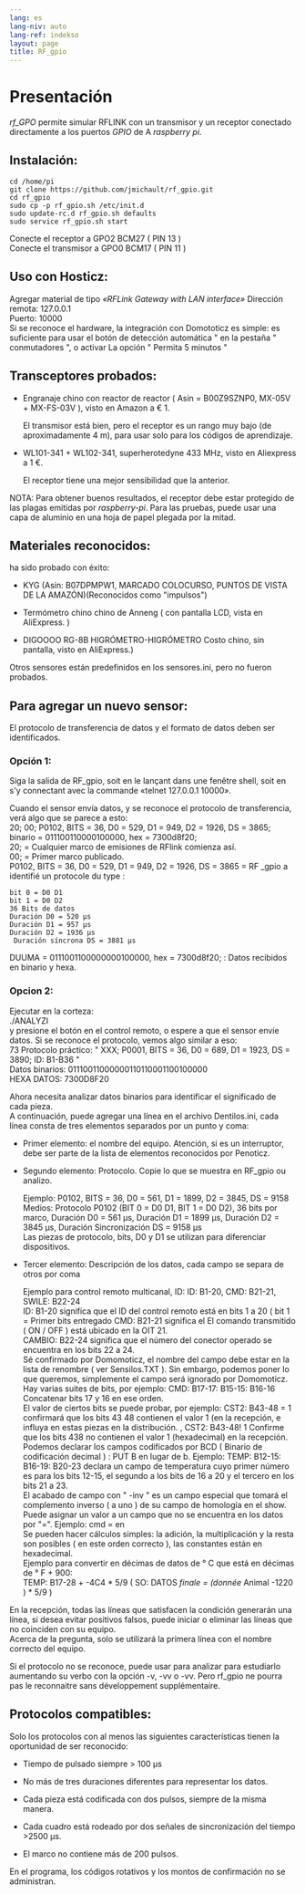 ```yaml
---
lang: es
lang-niv: auto
lang-ref: indekso
layout: page
title: RF_gpio
---
```


# Presentación
 _rf_GPO_ permite simular RFLINK con un transmisor y un receptor conectado directamente a los puertos _GPIO_ de A _raspberry pi_.


## Instalación:

```
cd /home/pi
git clone https://github.com/jmichault/rf_gpio.git
cd rf_gpio  
sudo cp -p rf_gpio.sh /etc/init.d  
sudo update-rc.d rf_gpio.sh defaults  
sudo service rf_gpio.sh start  
```

Conecte el receptor a GPO2 BCM27  ( PIN 13 )   
Conecte el transmisor a GPO0 BCM17  ( PIN 11 )   

## Uso con Hosticz:
Agregar material de tipo  _«RFLink Gateway with LAN interface»_ 
 	 Dirección remota: 127.0.0.1   
	 Puerto: 10000    
 Si se reconoce el hardware, la integración con Domototicz es simple: es suficiente para usar el botón de detección automática  " en la pestaña " conmutadores ", o activar La opción  " Permita 5 minutos "    

## Transceptores probados:
* Engranaje chino con reactor de reactor  ( Asin = B00Z9SZNP0, MX-05V + MX-FS-03V ), visto en Amazon a € 1.   


	El transmisor está bien, pero el receptor es un rango muy bajo (de aproximadamente 4 m), para usar solo para los códigos de aprendizaje.  
* WL101-341 + WL102-341, superherotedyne 433 MHz, visto en Aliexpress a 1 €.  


	 El receptor tiene una mejor sensibilidad que la anterior.    
	
NOTA: Para obtener buenos resultados, el receptor debe estar protegido de las plagas emitidas por  _raspberry-pi_. Para las pruebas, puede usar una capa de aluminio en una hoja de papel plegada por la mitad. 

## Materiales reconocidos:
ha sido probado con éxito:   
* KYG (Asin: B07DPMPW1, MARCADO COLOCURSO, PUNTOS DE VISTA DE LA AMAZÓN)(Reconocidos como "impulsos")  


* Termómetro chino chino de Anneng  (  con pantalla LCD, vista en AliExpress. )   


* DIGOOOO RG-8B HIGRÓMETRO-HIGRÓMETRO Costo chino, sin pantalla, visto en AliExpress.)  



Otros sensores están predefinidos en los sensores.ini, pero no fueron probados.  

## Para agregar un nuevo sensor:
El protocolo de transferencia de datos y el formato de datos deben ser identificados.  
### Opción 1:
Siga la salida de RF_gpio, soit en le lançant dans une fenêtre shell, soit en s'y connectant avec la commande «telnet 127.0.0.1 10000».  
  
  
Cuando el sensor envía datos, y se reconoce el protocolo de transferencia, verá algo que se parece a esto:   
20; 00; P0102, BITS = 36, D0 = 529, D1 = 949, D2 = 1926, DS = 3865; binario = 011100110000100000, hex = 7300d8f20;  
  20; = Cualquier marco de emisiones de RFlink comienza así.  
    00; = Primer marco publicado.    
 P0102, BITS = 36, D0 = 529, D1 = 949, D2 = 1926, DS = 3865 = RF  _gpio a identifié un protocole du type :  
  
  
	bit 0 = D0 D1  
	bit 1 = D0 D2  
	36 Bits de datos  
	Duración D0 = 520 μs  
	Duración D1 = 957 μs  
	Duración D2 = 1936 μs  
	 Duración síncrona DS = 3881 μs    
 DUUMA = 0111001100000000100000, hex = 7300d8f20; : Datos recibidos en binario y hexa.   

### Opcion 2:
Ejecutar en la corteza:   
./ANALYZI  
y presione el botón en el control remoto, o espere a que el sensor envíe datos. Si se reconoce el protocolo, vemos algo similar a eso:   
   73 Protocolo práctico:   " XXX; P0001, BITS = 36, D0 = 689, D1 = 1923, DS = 3890; ID: B1-B36  "    
 Datos binarios: 01110011000000110110001100100000    
 HEXA DATOS: 7300D8F20    


Ahora necesita analizar datos binarios para identificar el significado de cada pieza.  
A continuación, puede agregar una línea en el archivo Dentilos.ini, cada línea consta de tres elementos separados por un punto y coma:   
* Primer elemento: el nombre del equipo. Atención, si es un interruptor, debe ser parte de la lista de elementos reconocidos por Penoticz.  


* Segundo elemento: Protocolo. Copie lo que se muestra en RF_gpio ou analizo.  
    

    

	Ejemplo: P0102, BITS = 36, D0 = 561, D1 = 1899, D2 = 3845, DS = 9158  
		Medios: Protocolo P0102 (BIT 0 = D0 D1, BIT 1 = D0 D2), 36 bits por marco, Duración D0 = 561 μs, Duración D1 = 1899 μs, Duración D2 = 3845 μs, Duración Sincronización DS = 9158 μs  
	 	 Las piezas de protocolo, bits, D0 y D1 se utilizan para diferenciar dispositivos.   
* Tercer elemento: Descripción de los datos, cada campo se separa de otros por coma  


	Ejemplo para control remoto multicanal, ID: ID: B1-20, CMD: B21-21, SWILE: B22-24  
	 	 ID: B1-20 significa que el ID del control remoto está en bits 1 a 20  ( bit 1 = Primer bits entregado 
 	  	 CMD: B21-21 significa el El comando transmitido   (  ON / OFF  )   está ubicado en la OIT 21.    
 	  	 CAMBIO: B22-24 significa que el número del conector operado se encuentra en los bits 22 a 24.    
 	 Sé confirmado por Domomoticz, el nombre del campo debe estar en la lista de renombre  ( ver Sensilos.TXT ). Sin embargo, podemos poner lo que queremos, simplemente el campo será ignorado por Domomoticz.   
	Hay varias suites de bits, por ejemplo: CMD: B17-17: B15-15: B16-16 Concatenar bits 17 y 16 en ese orden.  
	El valor de ciertos bits se puede probar, por ejemplo: CST2: B43-48 = 1 confirmará que los bits 43 48 contienen el valor 1 (en la recepción, e influya en estas piezas en la distribución. , CST2: B43-48! 1 Confirme que los bits 438 no contienen el valor 1 (hexadecimal) en la recepción.  
	 Podemos declarar los campos codificados por BCD   (  Binario de codificación decimal  ) : PUT B en lugar de b. Ejemplo: TEMP: B12-15: B16-19: B20-23 declara un campo de temperatura cuyo primer número es para los bits 12-15, el segundo a los bits de 16 a 20 y el tercero en los bits 21 a 23.    
 	 El acabado de campo con  " -inv " es un campo especial que tomará el complemento inverso  ( a uno )  de su campo de homología en el show.   
	Puede asignar un valor a un campo que no se encuentra en los datos por "=". Ejemplo: cmd = en  
	 Se pueden hacer cálculos simples: la adición, la multiplicación y la resta son posibles   (  en este orden correcto  ), las constantes están en hexadecimal.    
 	 	 Ejemplo para convertir en décimas de datos de ° C que está en décimas de ° F + 900:   
	  	 TEMP: B17-28 + -4C4  *  5/9    (   SO: DATOS  _finale = (donnée_  Animal -1220  )   *   5/9   )    

En la recepción, todas las líneas que satisfacen la condición generarán una línea, si desea evitar positivos falsos, puede iniciar o eliminar las líneas que no coinciden con su equipo.  
Acerca de la pregunta, solo se utilizará la primera línea con el nombre correcto del equipo.  
	
		
Si el protocolo no se reconoce, puede usar para analizar para estudiarlo aumentando su verbo con la opción -v, -vv o -vv. Pero rf_gpio ne pourra pas le reconnaitre sans développement supplémentaire.  
  
  


## Protocolos compatibles:

Solo los protocolos con al menos las siguientes características tienen la oportunidad de ser reconocido:   
* Tiempo de pulsado siempre > 100 μs  


* No más de tres duraciones diferentes para representar los datos.  


* Cada pieza está codificada con dos pulsos, siempre de la misma manera.  


* Cada cuadro está rodeado por dos señales de sincronización del tiempo >2500 μs.  


* El marco no contiene más de 200 pulsos.  



En el programa, los códigos rotativos y los montos de confirmación no se administran.  
